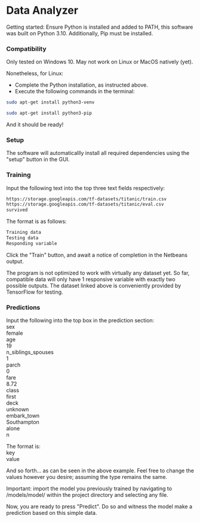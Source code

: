 # Data Analyzer

Getting started:
Ensure Python is installed and added to PATH, this software was built on Python 3.10. Additionally, Pip must be installed.

### Compatibility
Only tested on Windows 10. May not work on Linux or MacOS natively (yet).

Nonetheless, for Linux:
- Complete the Python installation, as instructed above.
- Execute the following commands in the terminal:
```sh
sudo apt-get install python3-venv
```
```sh
sudo apt-get install python3-pip
```
And it should be ready!

### Setup
The software will automaticallly install all required dependencies using the "setup" button in the GUI.

### Training
Input the following text into the top three text fields respectively:

```sh
https://storage.googleapis.com/tf-datasets/titanic/train.csv
https://storage.googleapis.com/tf-datasets/titanic/eval.csv
survived
```
The format is as follows:
```sh
Training data
Testing data
Responding variable
```
Click the "Train" button, and await a notice of completion in the Netbeans output.

The program is not optimized to work with virtually any dataset yet. So far, compatible data will only have 1 responsive variable with exactly two possible outputs. The dataset linked above is conveniently provided by TensorFlow for testing.

### Predictions
Input the following into the top box in the prediction section:  
sex  
female  
age   
19  
n_siblings_spouses   
1  
parch   
0  
fare  
8.72  
class  
first  
deck  
unknown  
embark_town  
Southampton   
alone  
n  

The format is:  
key  
value  

And so forth... as can be seen in the above example. Feel free to change the values however you desire; assuming the type remains the same.

Important: import the model you previously trained by navigating to /models/model/ within the project directory and selecting any file.

Now, you are ready to press "Predict". Do so and witness the model make a prediction based on this simple data.
